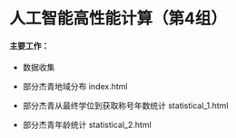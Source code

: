 # 人工智能高性能计算（第4组）

#### 主要工作：

* 数据收集

* 部分杰青地域分布 index.html

* 部分杰青从最终学位到获取称号年数统计 statistical_1.html

* 部分杰青年龄统计 statistical_2.html
